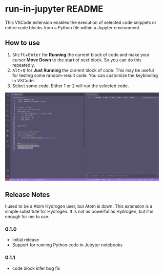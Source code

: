 # run-in-jupyter README

This VSCode extension enables the execution of selected code snippets or entire code blocks from a Python file within a Jupyter environment.

## How to use

1. <kbd>Shift</kbd>+<kbd>Enter</kbd> for **Running** the current block of code and make your cursor **Move Down** to the start of next block. So you can do this repeatedly.
2. <kbd>Alt</kbd>+<kbd>Q</kbd> for **Just Running** the current block of code. This may be useful for testing some random-result code. You can customize the keybinding in VSCode.
3. Select some code. Either 1 or 2 will run the selected code.

![示例GIF](./assets/demo.gif)

## Release Notes

I used to be a Atom Hydrogen user, but Atom is down. This extension is a simple substitute for Hydrogen. It is not as powerful as Hydrogen, but it is enough for me to use.

### 0.1.0

- Initial release
- Support for running Python code in Jupyter notebooks

### 0.1.1

- code block infer bug fix
